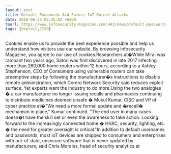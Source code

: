 ```yaml
---
layout: post
title: Default Passwords Aid Satori IoT Botnet Attacks
date: 2018-06-25 02:25:02 +0300
tourl: https://www.infosecurity-magazine.com:443/news/default-passwords-aid-satori-iot/
tags: [exploit,CISO]
---
```

Cookies enable us to provide the best experience possible and help us understand how visitors use our website. By browsing Infosecurity Magazine, you agree to our use of cookies.Researchers at�While Mirai was rampant two years ago, Satori was first discovered in late 2017 infecting more than 260,000 home routers within 12 hours, according to a Ashley Stephenson, CEO of Consumers using vulnerable routers can take preemptive steps by following the manufacturer�s instructions to disable remote administration, which Corero Network Security said reduces exploit surface. Yet experts want the industry to do more.Using the two analogies � a car manufacturer no longer issuing recalls and pharmacies continuing to distribute medicines deemed unsafe � Mukul Kumar, CISO and VP of cyber practice at�"We need a more formal update and �recall� mechanism in place," Kumar continued. "The end user in many cases doesn�t have the skill set or even the awareness to take action. Looking forward to the increasingly connected home � HVAC, security, lighting, etc. � the need for greater oversight is critical."In addition to default usernames and passwords, most IoT devices are shipped to consumers and enterprises with out-of-date, unsecure software that is never updated by manufacturers, said Chris Morales, head of security analytics at 
